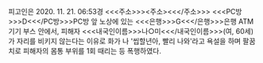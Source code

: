 피고인은 2020. 11. 21. 06:53경 <<<주소>>><주소><<</주소>>> <<<PC방>>>D<<</PC방>>>PC방 앞 노상에 있는 <<<은행>>>G<<</은행>>>은행 ATM기기 부스 안에서, 피해자 <<<내국인이름>>>나○미<<</내국인이름>>>(여, 60세)가 자리를 비키지 않는다는 이유로 화가 나 '씹할년아, 빨리 나와'라고 욕설을 하며 팔꿈치로 피해자의 몸통 부위를 1회 때리는 등 폭행하였다.